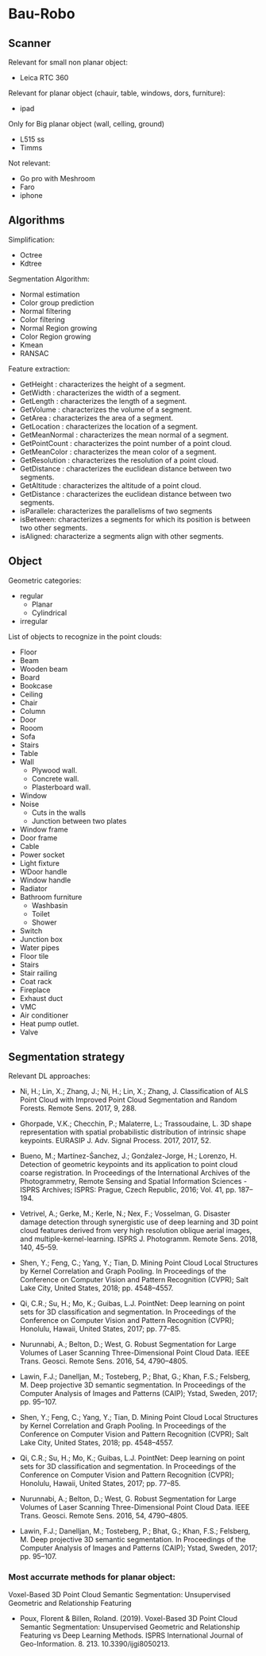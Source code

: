 # Bau-Robo

## Scanner

Relevant for small non planar object:
- Leica RTC 360

Relevant for planar object (chauir, table, windows, dors, furniture):
- ipad


Only for Big planar object (wall, celling, ground)
- L515 ss
- Timms

Not relevant:
- Go pro  with Meshroom
- Faro
- iphone


## Algorithms

Simplification:
- Octree
- Kdtree


Segmentation Algorithm:
- Normal estimation
- Color group prediction
- Normal filtering
- Color filtering
- Normal Region growing
- Color Region growing
- Kmean
- RANSAC

Feature extraction:
- GetHeight : characterizes the height of a segment.
- GetWidth : characterizes the width of a segment.
- GetLength : characterizes the length of a segment.
- GetVolume : characterizes the volume of a segment.
- GetArea : characterizes the area of a segment.
- GetLocation : characterizes the location of a segment.
- GetMeanNormal : characterizes the mean normal of a segment.
- GetPointCount : characterizes the point number of a point cloud.
- GetMeanColor : characterizes the mean color of a segment.
- GetResolution : characterizes the resolution of a point cloud.
- GetDistance : characterizes the euclidean distance between two segments.
- GetAltitude : characterizes the altitude of a point cloud.
- GetDistance : characterizes the euclidean distance between two segments.
- isParallele: characterizes the parallelisms of two segments
- isBetween: characterizes a segments for which its position is between two other segments.
- isAligned: characterize a segments align with other segments.
## Object 

Geometric categories:
- regular
    - Planar
    - Cylindrical
- irregular

List of objects to recognize in the point clouds:
-  Floor
-  Beam
-  Wooden beam
-  Board
-  Bookcase
-  Ceiling
-  Chair
-  Column
-  Door
-  Rooom
-  Sofa
-  Stairs
-  Table
-  Wall
    - Plywood wall.
    - Concrete wall.
    - Plasterboard wall.
-  Window
-  Noise
    -  Cuts in the walls
    -  Junction between two plates  
- Window frame
- Door frame
- Cable
- Power socket
- Light fixture
- WDoor handle
- Window handle
- Radiator
- Bathroom furniture
  - Washbasin
  - Toilet
  - Shower
- Switch 
- Junction box
- Water pipes
- Floor tile
- Stairs
- Stair railing
- Coat rack
- Fireplace
- Exhaust duct
- VMC
- Air conditioner
- Heat pump outlet.
- Valve

## Segmentation strategy

Relevant DL approaches:
- Ni, H.; Lin, X.; Zhang, J.; Ni, H.; Lin, X.; Zhang, J. Classification of ALS Point Cloud with Improved Point Cloud Segmentation and Random Forests. Remote Sens. 2017, 9, 288.

- Ghorpade, V.K.; Checchin, P.; Malaterre, L.; Trassoudaine, L. 3D shape representation with spatial probabilistic distribution of intrinsic shape keypoints. EURASIP J. Adv. Signal Process.
2017, 2017, 52.

- Bueno, M.; Martínez-Śanchez, J.; Gonźalez-Jorge, H.; Lorenzo, H. Detection of geometric
keypoints and its application to point cloud coarse registration. In Proceedings of the International Archives of the Photogrammetry, Remote Sensing and Spatial Information Sciences - ISPRS Archives; ISPRS: Prague, Czech Republic, 2016; Vol. 41, pp. 187–194.

- Vetrivel, A.; Gerke, M.; Kerle, N.; Nex, F.; Vosselman, G. Disaster damage detection through synergistic use of deep learning and 3D point cloud features derived from very high resolution oblique aerial images, and multiple-kernel-learning. ISPRS J. Photogramm. Remote Sens. 2018, 140, 45–59.

- Shen, Y.; Feng, C.; Yang, Y.; Tian, D. Mining Point Cloud Local Structures by Kernel Correlation and Graph Pooling. In Proceedings of the Conference on Computer Vision and Pattern Recognition (CVPR); Salt Lake City, United States, 2018; pp. 4548–4557.

- Qi, C.R.; Su, H.; Mo, K.; Guibas, L.J. PointNet: Deep learning on point sets for 3D classification and segmentation. In Proceedings of the Conference on Computer Vision and Pattern Recognition (CVPR); Honolulu, Hawaii, United States, 2017; pp. 77–85.

- Nurunnabi, A.; Belton, D.; West, G. Robust Segmentation for Large Volumes of Laser Scanning Three-Dimensional Point Cloud Data. IEEE Trans. Geosci. Remote Sens. 2016, 54, 4790–4805.

- Lawin, F.J.; Danelljan, M.; Tosteberg, P.; Bhat, G.; Khan, F.S.; Felsberg, M. Deep projective 3D semantic segmentation. In Proceedings of the Computer Analysis of Images and Patterns (CAIP); Ystad, Sweden, 2017; pp. 95–107.

- Shen, Y.; Feng, C.; Yang, Y.; Tian, D. Mining Point Cloud Local Structures by Kernel Correlation and Graph Pooling. In Proceedings of the Conference on Computer Vision and Pattern Recognition (CVPR); Salt Lake City, United States, 2018; pp. 4548–4557.

- Qi, C.R.; Su, H.; Mo, K.; Guibas, L.J. PointNet: Deep learning on point sets for 3D classification and segmentation. In Proceedings of the Conference on Computer Vision and Pattern Recognition (CVPR); Honolulu, Hawaii, United States, 2017; pp. 77–85.

- Nurunnabi, A.; Belton, D.; West, G. Robust Segmentation for Large Volumes of Laser Scanning Three-Dimensional Point Cloud Data. IEEE Trans. Geosci. Remote Sens. 2016, 54, 4790–4805.

- Lawin, F.J.; Danelljan, M.; Tosteberg, P.; Bhat, G.; Khan, F.S.; Felsberg, M. Deep projective 3D semantic segmentation. In Proceedings of the Computer Analysis of Images and Patterns (CAIP); Ystad, Sweden, 2017; pp. 95–107.

### Most accurrate methods for planar object: 

Voxel-Based 3D Point Cloud Semantic Segmentation: Unsupervised Geometric and Relationship Featuring

* Poux, Florent & Billen, Roland. (2019). Voxel-Based 3D Point Cloud Semantic Segmentation: Unsupervised Geometric and Relationship Featuring vs Deep Learning Methods. ISPRS International Journal of Geo-Information. 8. 213. 10.3390/ijgi8050213. 
